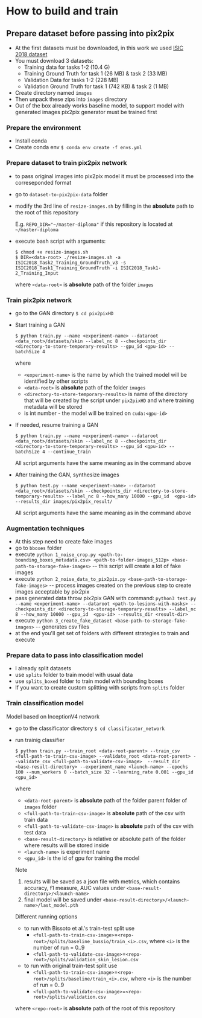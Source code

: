 # How to build and train
 
## Prepare dataset before passing into pix2pix
* At the first datasets must be downloaded, in this work we used [ISIC 2018 dataset](https://challenge.isic-archive.com/data/#2018)
* You must download 3 datasets:
  * Training data for tasks 1-2 (10.4 G)
  * Training Ground Truth for task 1 (26 MB) & task 2 (33 MB)
  * Validation Data for tasks 1-2 (228 MB)
  * Validation Ground Truth for task 1 (742 KB) & task 2 (1 MB)
* Create directory named `images`
* Then unpack these zips into `images` directory
* Out of the box already works baseline model, to support model with generated images pix2pix generator must be trained first

### Prepare the environment
* Install conda
* Create conda env `$ conda env create -f envs.yml`

### Prepare dataset to train pix2pix network
* to pass original images into pix2pix model it must be processed into the correseponded format
* go to `dataset-to-pix2pix-data` folder
* modify the 3rd line of `resize-images.sh` by filling in the __absolute__ path to the root of this repository

  E.g. `REPO_DIR="~/master-diploma"` if this repository is located at `~/master-diploma`
* execute bash script with arguments: 
  ```
  $ chmod +x resize-images.sh
  $ DIR=<data-root> ./resize-images.sh -a ISIC2018_Task2_Training_GroundTruth_v3 -s ISIC2018_Task1_Training_GroundTruth -i ISIC2018_Task1-2_Training_Input
  ```

  where `<data-root>` is __absolute__ path of the folder `images`

### Train pix2pix network
* go to the GAN directory `$ cd pix2pixHD`
* Start training a GAN
  ```
  $ python train.py --name <experiment-name> --dataroot <data_root>/datasets/skin --label_nc 8 --checkpoints_dir <directory-to-store-temporary-results> --gpu_id <gpu-id> --batchSize 4
  ```

  where 
  * `<experiment-name>` is the name by which the trained model will be identified by other scripts
  * `<data-root>` is __absolute__ path of the folder `images`
  * `<directory-to-store-temporary-results>` is name of the directory that will be created by the script under `pix2pixHD` and where training metadata will be stored
  * <gpu-id> is int number - the model will be trained on `cuda:<gpu-id>`
* If needed, resume training a GAN
  ```
  $ python train.py --name <experiment-name> --dataroot <data_root>/datasets/skin --label_nc 8 --checkpoints_dir <directory-to-store-temporary-results> --gpu_id <gpu-id> --batchSize 4 --continue_train
  ```

  All script arguments have the same meaning as in the command above
* After training the GAN, synthesize images 
  ```
  $ python test.py --name <experiment-name> --dataroot <data_root>/datasets/skin --checkpoints_dir <directory-to-store-temporary-results> --label_nc 8 --how_many 10000 --gpu_id  <gpu-id> --results_dir images/pix2pix_result/
  ```

  All script arguments have the same meaning as in the command above

### Augmentation techniques
* At this step need to create fake images
* go to `bboxes` folder
* execute `python 1_noise_crop.py <path-to-bounding_boxes_metadata.csv> <path-to-folder-images_512p> <base-path-to-storage-fake-images>`  -- this script will create a lot of fake images
* execute `python 2_noise_data_to_pix2pix.py <base-path-to-storage-fake-images>`  -- process images created on the previous step to create images acceptable by pix2pix
* pass generated data throw pix2pix GAN with command: `python3 test.py --name <experiment-name> --dataroot <path-to-lesions-with-masks> --checkpoints_dir <directory-to-storage-temporary-results> --label_nc 8 --how_many 10000 --gpu_id  <gpu-id> --results_dir <result-dir>`
* execute `python 3_create_fake_dataset <base-path-to-storage-fake-images>` -- generates csv files
* at the end you'll get set of folders with different strategies to train and execute


### Prepare data to pass into classification model
* I already split datasets
* use `splits` folder to train model with usual data
* use `splits_boxed` folder to train model with bounding boxes 
* If you want to create custom splitting with scripts from `splits` folder

### Train classification model
Model based on InceptionV4 network
* go to the classificator directory `$ cd classificator_network`
* run trainig classifier
  ```
  $ python train.py --train_root <data-root-parent> --train_csv <full-path-to-train-csv-image> --validate_root <data-root-parent> --validate_csv <full-path-to-validate-csv-image>  --result_dir <base-result-directory> --experiment_name <launch-name> --epochs 100 --num_workers 0 --batch_size 32 --learning_rate 0.001 --gpu_id <gpu_id>
  ```

  where
  * `<data-root-parent>` is __absolute__ path of the folder parent folder of `images` folder
  * `<full-path-to-train-csv-image>` is __absolute__ path of the csv with train data
  * `<full-path-to-validate-csv-image>` is __absolute__ path of the csv with test data
  * `<base-result-directory>` is relative or absolute path of the folder where results will be stored inside
  * `<launch-name>` is experiment name
  * `<gpu_id>` is the id of gpu for training the model

  Note
  1. results will be saved as a json file with metrics, which contains accuracy, f1 measure, AUC values under `<base-result-directory>/<launch-name>`
  2. final model will be saved under `<base-result-directory>/<launch-name>/last_model.pth`
  
  Different running options
  * to run with Bissoto et al.'s train-test split use
    * `<full-path-to-train-csv-image>`=`<repo-root>/splits/baseline_bussio/train_<i>.csv`, where `<i>` is the number of run = 0..9
    * `<full-path-to-validate-csv-image>`=`<repo-root>/splits/validation_skin_lesion.csv`
  * to run with original train-test split use
    * `<full-path-to-train-csv-image>`=`<repo-root>/splits/baseline/train_<i>.csv`, where `<i>` is the number of run = 0..9
    * `<full-path-to-validate-csv-image>`=`<repo-root>/splits/validation.csv`
  
  where `<repo-root>` is __absolute__ path of the root of this repository